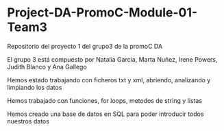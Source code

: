 # Project-DA-PromoC-Module-01-Team3
Repositorio del proyecto 1 del grupo3 de la promoC DA


El grupo 3 está compuesto por Natalia Garcia, Marta Nuñez, Irene Powers, Judith Blanco y Ana Gallego


Hemos estado trabajando con ficheros txt y xml, abriendo, analizando y limpiando los datos

Hemos trabajado con funciones, for loops, metodos de string y listas

Hemos creado una base de datos en SQL para poder introducir todos nuestros datos 
